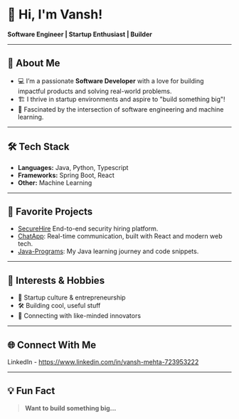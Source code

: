 # 👋 Hi, I'm Vansh!

**Software Engineer | Startup Enthusiast | Builder**

---

## 🚀 About Me

- 💻 I’m a passionate **Software Developer** with a love for building impactful products and solving real-world problems.
- 🏗️ I thrive in startup environments and aspire to "build something big"!
- 🤖 Fascinated by the intersection of software engineering and machine learning.

---

## 🛠️ Tech Stack

- **Languages:** Java, Python, Typescript
- **Frameworks:** Spring Boot, React
- **Other:** Machine Learning

---

## 🌟 Favorite Projects

- [SecureHire](https://github.com/Vansh2211/SecureHire-Frontend) End-to-end security hiring platform.
- [ChatApp](https://github.com/Vansh2211/FormBuilder): Real-time communication, built with React and modern web tech.
- [Java-Programs](https://github.com/Vansh2211/Java-Programs): My Java learning journey and code snippets.

---

## 🧠 Interests & Hobbies

- 🚀 Startup culture & entrepreneurship
- 🛠️ Building cool, useful stuff
- 🤝 Connecting with like-minded innovators

---

## 🌐 Connect With Me

LinkedIn - https://www.linkedin.com/in/vansh-mehta-723953222


---

## 💡 Fun Fact

> **Want to build something big...**
> 
